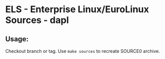 # ELS - Enterprise Linux/EuroLinux Sources - dapl
 
## Usage:
  Checkout branch or tag. Use `make sources` to recreate  SOURCE0 archive.
